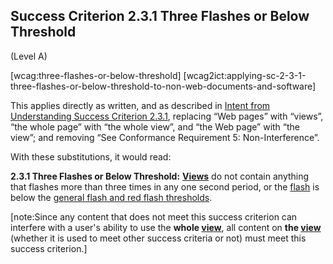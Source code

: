 ## Success Criterion 2.3.1 Three Flashes or Below Threshold

(Level A)

[wcag:three-flashes-or-below-threshold]
[wcag2ict:applying-sc-2-3-1-three-flashes-or-below-threshold-to-non-web-documents-and-software]

This applies directly as written, and as described in [Intent from Understanding Success Criterion 2.3.1](https://www.w3.org/WAI/WCAG22/Understanding/three-flashes-or-below-threshold#intent), replacing “Web pages” with “views”, “the whole page” with “the whole view”, and “the Web page” with “the view”; and removing “See Conformance Requirement 5: Non-Interference”.

With these substitutions, it would read:

**2.3.1 Three Flashes or Below Threshold:** **[Views](#x1-2-1-page)** do not contain anything that flashes more than three times in any one second period, or the [flash](https://www.w3.org/TR/WCAG22/#dfn-flashes) is below the [general flash and red flash thresholds](https://www.w3.org/TR/wcag2ict-22/#dfn-general-flash-and-red-flash-thresholds).

[note:Since any content that does not meet this success criterion can interfere with a user's ability to use the **whole [view](#x1-2-1-page)**, all content on **the [view](#x1-2-1-page)** (whether it is used to meet other success criteria or not) must meet this success criterion.]
